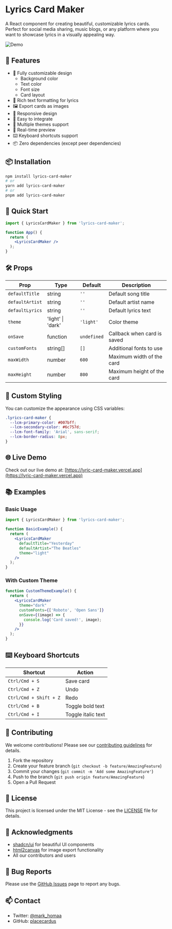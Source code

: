 # Lyrics Card Maker

A React component for creating beautiful, customizable lyrics cards. Perfect for social media sharing, music blogs, or any platform where you want to showcase lyrics in a visually appealing way.

![Demo](https://github.com/placecardus/lyrics-card-maker/raw/main/demo.gif)

## 🌟 Features

- 🎨 Fully customizable design
  - Background color
  - Text color
  - Font size
  - Card layout
- 📝 Rich text formatting for lyrics
- 🖼️ Export cards as images
- 📱 Responsive design
- 🎯 Easy to integrate
- 🌈 Multiple themes support
- 🔄 Real-time preview
- ⌨️ Keyboard shortcuts support
- 📦 Zero dependencies (except peer dependencies)

## 📦 Installation

```bash
npm install lyrics-card-maker
# or
yarn add lyrics-card-maker
# or
pnpm add lyrics-card-maker
```

## 🚀 Quick Start

```jsx
import { LyricsCardMaker } from 'lyrics-card-maker';

function App() {
  return (
    <LyricsCardMaker />
  );
}
```

## 🛠️ Props

| Prop | Type | Default | Description |
|------|------|---------|-------------|
| `defaultTitle` | string | `''` | Default song title |
| `defaultArtist` | string | `''` | Default artist name |
| `defaultLyrics` | string | `''` | Default lyrics text |
| `theme` | 'light' \| 'dark' | `'light'` | Color theme |
| `onSave` | function | `undefined` | Callback when card is saved |
| `customFonts` | string[] | `[]` | Additional fonts to use |
| `maxWidth` | number | `600` | Maximum width of the card |
| `maxHeight` | number | `800` | Maximum height of the card |

## 🎨 Custom Styling

You can customize the appearance using CSS variables:

```css
.lyrics-card-maker {
  --lcm-primary-color: #007bff;
  --lcm-secondary-color: #6c757d;
  --lcm-font-family: 'Arial', sans-serif;
  --lcm-border-radius: 8px;
}
```

## 🌐 Live Demo

Check out our live demo at: [https://lyric-card-maker.vercel.app](https://lyric-card-maker.vercel.app)

## 📚 Examples

### Basic Usage
```jsx
import { LyricsCardMaker } from 'lyrics-card-maker';

function BasicExample() {
  return (
    <LyricsCardMaker
      defaultTitle="Yesterday"
      defaultArtist="The Beatles"
      theme="light"
    />
  );
}
```

### With Custom Theme
```jsx
function CustomThemeExample() {
  return (
    <LyricsCardMaker
      theme="dark"
      customFonts={['Roboto', 'Open Sans']}
      onSave={(image) => {
        console.log('Card saved!', image);
      }}
    />
  );
}
```

## ⌨️ Keyboard Shortcuts

| Shortcut | Action |
|----------|--------|
| `Ctrl/Cmd + S` | Save card |
| `Ctrl/Cmd + Z` | Undo |
| `Ctrl/Cmd + Shift + Z` | Redo |
| `Ctrl/Cmd + B` | Toggle bold text |
| `Ctrl/Cmd + I` | Toggle italic text |

## 🤝 Contributing

We welcome contributions! Please see our [contributing guidelines](CONTRIBUTING.md) for details.

1. Fork the repository
2. Create your feature branch (`git checkout -b feature/AmazingFeature`)
3. Commit your changes (`git commit -m 'Add some AmazingFeature'`)
4. Push to the branch (`git push origin feature/AmazingFeature`)
5. Open a Pull Request

## 📝 License

This project is licensed under the MIT License - see the [LICENSE](LICENSE) file for details.

## 🙏 Acknowledgments

- [shadcn/ui](https://ui.shadcn.com/) for beautiful UI components
- [html2canvas](https://html2canvas.hertzen.com/) for image export functionality
- All our contributors and users

## 🐛 Bug Reports

Please use the [GitHub Issues](https://github.com/placecardus/lyrics-card-maker/issues) page to report any bugs.

## 📫 Contact

- Twitter: [@mark_homaa](https://twitter.com/mark_homaa)
- GitHub: [placecardus](https://github.com/placecardus)
